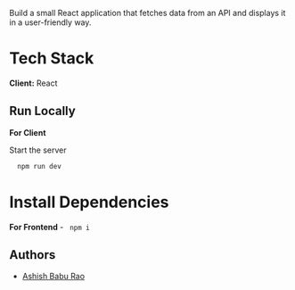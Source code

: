 Build a small React  application that fetches data from an API and displays it in a user-friendly way.

# Tech Stack

**Client:** React


## Run Locally

**For Client**

Start the server

```bash
  npm run dev
```



# Install Dependencies

**For Frontend** -  ` npm i`

## Authors

- [Ashish Babu Rao](https://github.com/ashish123256)


